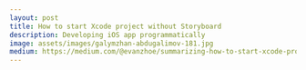```yaml
---
layout: post
title: How to start Xcode project without Storyboard
description: Developing iOS app programmatically
image: assets/images/galymzhan-abdugalimov-181.jpg
medium: https://medium.com/@evanzhoe/summarizing-how-to-start-xcode-project-programmatically-ecab6d2a977a
---
```

